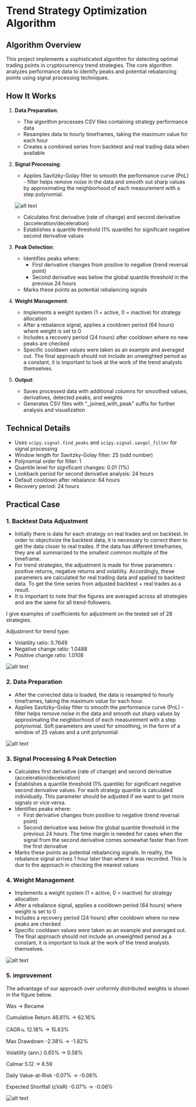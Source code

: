 # Trend Strategy Optimization Algorithm

## Algorithm Overview

This project implements a sophisticated algorithm for detecting optimal trading points in cryptocurrency trend strategies. The core algorithm analyzes performance data to identify peaks and potential rebalancing points using signal processing techniques.

## How It Works

1. **Data Preparation**:
   - The algorithm processes CSV files containing strategy performance data
   - Resamples data to hourly timeframes, taking the maximum value for each hour
   - Creates a combined series from backtest and real trading data when available

2. **Signal Processing**:
   - Applies Savitzky-Golay filter to smooth the performance curve (PnL) - filter helps remove noise in the data and smooth out sharp values by approximating the neighborhood of each measurement with a step polynomial.
   
   ![alt text](image.png)

   - Calculates first derivative (rate of change) and second derivative (acceleration/deceleration)
   - Establishes a quantile threshold (1% quantile) for significant negative second derivative values

3. **Peak Detection**:
   - Identifies peaks where:
     - First derivative changes from positive to negative (trend reversal point)
     - Second derivative was below the global quantile threshold in the previous 24 hours
   - Marks these points as potential rebalancing signals

4. **Weight Management**:
   - Implements a weight system (1 = active, 0 = inactive) for strategy allocation
   - After a rebalance signal, applies a cooldown period (64 hours) where weight is set to 0
   - Includes a recovery period (24 hours) after cooldown where no new peaks are checked
   - Specific cooldawn values were taken as an example and averaged out. The final approach should not include an unweighted period as a constant, it is important to look at the work of the trend analysts themselves.

5. **Output**:
   - Saves processed data with additional columns for smoothed values, derivatives, detected peaks, and weights
   - Generates CSV files with "_joined_with_peak" suffix for further analysis and visualization

## Technical Details

- Uses `scipy.signal.find_peaks` and `scipy.signal.savgol_filter` for signal processing
- Window length for Savitzky-Golay filter: 25 (odd number)
- Polynomial order for filter: 1
- Quantile level for significant changes: 0.01 (1%)
- Lookback period for second derivative analysis: 24 hours
- Default cooldown after rebalance: 64 hours
- Recovery period: 24 hours

## Practical Case

### **1. Backtest Data Adjustment**
   - Initially there is data for each strategy on real trades and on backtest. In order to objectivize the backtest data, it is necessary to correct them to get the data closer to real trades. If the data has different timeframes, they are all summarized to the smallest common multiple of the timeframe.
   - For trend strategies, the adjustment is made for three parameters : positive returns, negative returns and volatility. Accordingly, these parameters are calculated for real trading data and applied to backtest data. To get the time series from adjusted backtest + real trades as a result.
   - It is important to note that the figures are averaged across all strategies and are the same for all trend-followers.
   
   I give examples of coefficients for adjustment on the tested set of 28 strategies.

   Adjustment for trend type:

   - Volatility ratio: 0.7649
   - Negative change ratio: 1.0488
   - Positive change ratio: 1.0108

   ![alt text](merged_AtomUsdt_fluger_Value_comparison.png)

### **2. Data Preparation**
   - After the corrected data is loaded, the data is resampled to hourly timeframes, taking the maximum value for each hour.
   - Applies Savitzky-Golay filter to smooth the performance curve (PnL) - filter helps remove noise in the data and smooth out sharp values by approximating the neighborhood of each measurement with a step polynomial. Soft parameters are used for smoothing, in the form of a window of 25 values and a unit polynomial.

   ![alt text](image-1.png)

### **3. Signal Processing & Peak Detection**

   - Calculates first derivative (rate of change) and second derivative (acceleration/deceleration)
   - Establishes a quantile threshold (1% quantile) for significant negative second derivative values. For each strategy quantile is calculated individually. This parameter should be adjusted if we want to get more signals or vice versa.
   - Identifies peaks where:
     - First derivative changes from positive to negative (trend reversal point)
     - Second derivative was below the global quantile threshold in the previous 24 hours. The time margin is needed for cases when the signal from the second derivative comes somewhat faster than from the first derivative
   - Marks these points as potential rebalancing signals. In reality, the rebalance signal arrives 1 hour later than where it was recorded. This is due to the approach in checking the nearest values
   

### **4. Weight Management**
   - Implements a weight system (1 = active, 0 = inactive) for strategy allocation
   - After a rebalance signal, applies a cooldown period (64 hours) where weight is set to 0
   - Includes a recovery period (24 hours) after cooldown where no new peaks are checked
   - Specific cooldawn values were taken as an example and averaged out. The final approach should not include an unweighted period as a constant, it is important to look at the work of the trend analysts themselves.
   
![alt text](image-2.png)

### **5. improvement**
The advantage of our approach over uniformly distributed weights is shown in the figure below.

Was -> Became

Cumulative Return	46.61% -> 62.16%

CAGR﹪	12.18% -> 15.63%

Max Drawdown	-2.38% -> -1.82%

Volatility (ann.)	0.65% -> 0.58%

Calmar	5.12 -> 8.59

Daily Value-at-Risk	-0.07% -> -0.06%

Expected Shortfall (cVaR)	-0.07% -> -0.06%

![alt text](image-3.png)